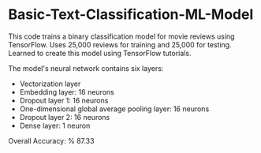 # Basic-Text-Classification-ML-Model
This code trains a binary classification model for movie reviews using TensorFlow. Uses 25,000 reviews for training and 25,000 for testing. Learned to create this model using TensorFlow tutorials.

The model's neural network contains six layers: 
- Vectorization layer
- Embedding layer: 16 neurons
- Dropout layer 1: 16 neurons
- One-dimensional global average pooling layer: 16 neurons
- Dropout layer 2: 16 neurons
- Dense layer: 1 neuron


Overall Accuracy: % 87.33 
